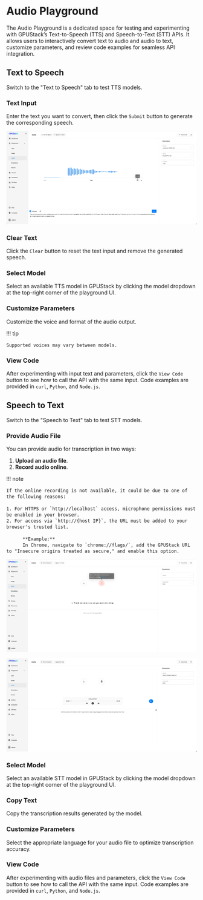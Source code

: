 # Audio Playground

The Audio Playground is a dedicated space for testing and experimenting with GPUStack’s Text-to-Speech (TTS) and Speech-to-Text (STT) APIs. It allows users to interactively convert text to audio and audio to text, customize parameters, and review code examples for seamless API integration.

## Text to Speech

Switch to the "Text to Speech" tab to test TTS models.

### Text Input

Enter the text you want to convert, then click the `Submit` button to generate the corresponding speech.

![text-to-speech](../../assets/playground/text-to-speech.png)

### Clear Text

Click the `Clear` button to reset the text input and remove the generated speech.

### Select Model

Select an available TTS model in GPUStack by clicking the model dropdown at the top-right corner of the playground UI.

### Customize Parameters

Customize the voice and format of the audio output.

!!! tip

    Supported voices may vary between models.

### View Code

After experimenting with input text and parameters, click the `View Code` button to see how to call the API with the same input. Code examples are provided in `curl`, `Python`, and `Node.js`.

## Speech to Text

Switch to the "Speech to Text" tab to test STT models.

### Provide Audio File

You can provide audio for transcription in two ways:

1. **Upload an audio file**.
2. **Record audio online**.

!!! note

    If the online recording is not available, it could be due to one of the following reasons:

    1. For HTTPS or `http://localhost` access, microphone permissions must be enabled in your browser.
    2. For access via `http://{host IP}`, the URL must be added to your browser's trusted list.

          **Example:**
          In Chrome, navigate to `chrome://flags/`, add the GPUStack URL to "Insecure origins treated as secure," and enable this option.

![speech-to-text](../../assets/playground/audio-permission.png)

![speech-to-text](../../assets/playground/speech-to-text.png)

### Select Model

Select an available STT model in GPUStack by clicking the model dropdown at the top-right corner of the playground UI.

### Copy Text

Copy the transcription results generated by the model.

### Customize Parameters

Select the appropriate language for your audio file to optimize transcription accuracy.

### View Code

After experimenting with audio files and parameters, click the `View Code` button to see how to call the API with the same input. Code examples are provided in `curl`, `Python`, and `Node.js`.
